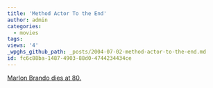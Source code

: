 ```yaml
---
title: 'Method Actor To the End'
author: admin
categories:
  - movies
tags: 
views: '4'
_wpghs_github_path: _posts/2004-07-02-method-actor-to-the-end.md
id: fc6c88ba-1487-4903-88d0-4744234434ce
---
```

<p><a href="http://www.hollywoodreporter.com/thr/article_display.jsp?vnu_content_id=1000562441">Marlon Brando dies at 80.</a></p>
